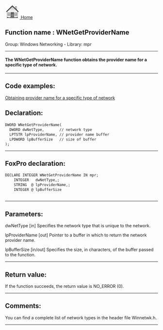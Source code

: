 [<img src="../../images/home.png"> Home ](https://github.com/VFPX/Win32API)  

## Function name : WNetGetProviderName
Group: Windows Networking - Library: mpr    
***  


#### The WNetGetProviderName function obtains the provider name for a specific type of network. 
***  


## Code examples:
[Obtaining provider name for a specific type of network](../../samples/sample_311.md)  

## Declaration:
```foxpro  
DWORD WNetGetProviderName(
  DWORD dwNetType,       // network type
  LPTSTR lpProviderName, // provider name buffer
  LPDWORD lpBufferSize   // size of buffer
);  
```  
***  


## FoxPro declaration:
```foxpro  
DECLARE INTEGER WNetGetProviderName IN mpr;
	INTEGER   dwNetType,;
	STRING  @ lpProviderName,;
	INTEGER @ lpBufferSize
  
```  
***  


## Parameters:
dwNetType 
[in] Specifies the network type that is unique to the network.

lpProviderName 
[out] Pointer to a buffer in which to return the network provider name. 

lpBufferSize 
[in/out] Specifies the size, in characters, of the buffer passed to the function.  
***  


## Return value:
If the function succeeds, the return value is NO_ERROR (0).   
***  


## Comments:
You can find a complete list of network types in the header file Winnetwk.h.  
  
***  

